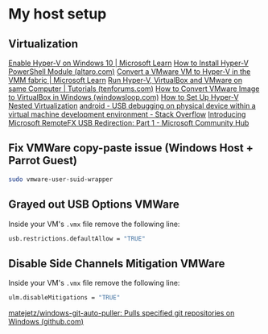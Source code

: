 # My host setup
## Virtualization
[Enable Hyper-V on Windows 10 | Microsoft Learn](https://learn.microsoft.com/en-us/virtualization/hyper-v-on-windows/quick-start/enable-hyper-v)
[How to Install Hyper-V PowerShell Module (altaro.com)](https://www.altaro.com/hyper-v/install-hyper-v-powershell-module/)
[Convert a VMware VM to Hyper-V in the VMM fabric | Microsoft Learn](https://learn.microsoft.com/en-us/system-center/vmm/vm-convert-vmware?view=sc-vmm-2022#convert-using-the-wizard)
[Run Hyper-V, VirtualBox and VMware on same Computer | Tutorials (tenforums.com)](https://www.tenforums.com/tutorials/139405-run-hyper-v-virtualbox-vmware-same-computer.html)
[How to Convert VMware Image to VirtualBox in Windows (windowsloop.com)](https://windowsloop.com/convert-vmware-to-virtualbox/)
[How to Set Up Hyper-V Nested Virtualization](https://adamtheautomator.com/nested-virtualization/)
[android - USB debugging on physical device within a virtual machine development environment - Stack Overflow](https://stackoverflow.com/questions/60829713/usb-debugging-on-physical-device-within-a-virtual-machine-development-environmen)
[Introducing Microsoft RemoteFX USB Redirection: Part 1 - Microsoft Community Hub](https://techcommunity.microsoft.com/t5/security-compliance-and-identity/introducing-microsoft-remotefx-usb-redirection-part-1/ba-p/247035)

## Fix VMWare copy-paste issue (Windows Host + Parrot Guest)
```bash
sudo vmware-user-suid-wrapper
```

## Grayed out USB Options VMWare
Inside your VM's `.vmx` file remove the following line:
```bash
usb.restrictions.defaultAllow = "TRUE"
```
## Disable Side Channels Mitigation VMWare
Inside your VM's `.vmx` file remove the following line:
```bash
ulm.disableMitigations = "TRUE"
```


[matejetz/windows-git-auto-puller: Pulls specified git repositories on Windows (github.com)](https://github.com/matejetz/windows-git-auto-puller)

